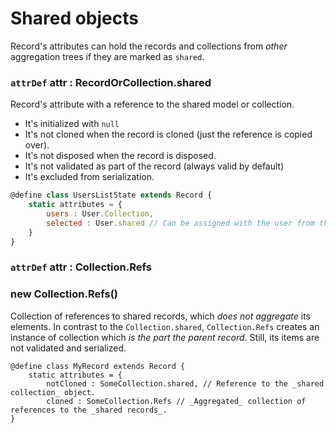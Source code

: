 # Shared objects

Record's attributes can hold the records and collections from _other_ aggregation trees if they are marked as `shared`.

### `attrDef` attr : RecordOrCollection.shared

Record's attribute with a reference to the shared model or collection.

- It's initialized with `null`
- It's not cloned when the record is cloned (just the reference is copied over).
- It's not disposed when the record is disposed.
- It's not validated as part of the record (always valid by default)
- It's excluded from serialization.

```javascript
@define class UsersListState extends Record {
    static attributes = {
        users : User.Collection,
        selected : User.shared // Can be assigned with the user from this.users
    }
}
```

### `attrDef` attr : Collection.Refs
### new Collection.Refs()

Collection of references to shared records, which _does not aggregate_ its elements. In contrast to the `Collection.shared`, `Collection.Refs` creates an instance of collection which _is the part the parent record_. Still, its items are not validated and serialized.

    @define class MyRecord extends Record {
        static attributes = {
            notCloned : SomeCollection.shared, // Reference to the _shared collection_ object.
            cloned : SomeCollection.Refs // _Aggregated_ collection of references to the _shared records_.
    }
